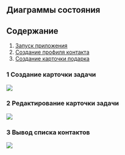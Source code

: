 ## Диаграммы состояния

## Содержание

1. [Запуск приложения](#1)
2. [Создание профиля контакта](#2)
3. [Создание карточки подарка](#3)

### 1 Создание карточки задачи <a name="1"></a>

![](https://github.com/nastazys/trtpo-project-mygifts/blob/master/Documents/Diagrams/SequenceDio/1.PNG)

### 2 Редактирование карточки задачи <a name="2"></a>

![](https://github.com/nastazys/trtpo-project-mygifts/blob/master/Documents/Diagrams/SequenceDio/2.PNG)

### 3 Вывод списка контактов <a name="3"></a>

![](https://github.com/nastazys/trtpo-project-mygifts/blob/master/Documents/Diagrams/SequenceDio/3.PNG)


